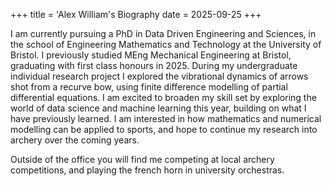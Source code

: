 +++
title = 'Alex William's Biography
date = 2025-09-25
+++

I am currently pursuing a PhD in Data Driven Engineering and Sciences, in the school of Engineering Mathematics and Technology at the University of Bristol. I previously studied MEng Mechanical Engineering at Bristol, graduating with first class honours in 2025. During my undergraduate individual research project I explored the vibrational dynamics of arrows shot from a recurve bow, using finite difference modelling of partial differential equations. I am excited to broaden my skill set by exploring the world of data science and machine learning this year, building on what  I have previously learned. I am interested in how mathematics and numerical modelling can be applied to sports, and hope to continue my research into archery over the coming years.

Outside of the office you will find me competing at local archery competitions, and playing the french horn in university orchestras.
